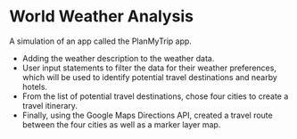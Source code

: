 # World Weather Analysis
A simulation of an app called the PlanMyTrip app. 

* Adding the weather description to the weather data.
* User input statements to filter the data for their weather preferences, which will be used to identify potential travel destinations and nearby hotels. 
* From the list of potential travel destinations, chose four cities to create a travel itinerary. 
* Finally, using the Google Maps Directions API, created a travel route between the four cities as well as a marker layer map.

